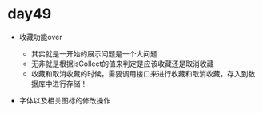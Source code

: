 # day49
- 收藏功能over
    - 其实就是一开始的展示问题是一个大问题
    - 无非就是根据isCollect的值来判定是应该收藏还是取消收藏
    - 收藏和取消收藏的时候，需要调用接口来进行收藏和取消收藏，存入到数据库中进行存储！ 

- 字体以及相关图标的修改操作